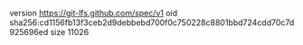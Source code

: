 version https://git-lfs.github.com/spec/v1
oid sha256:cd1156fb13f3ceb2d9debbebd700f0c750228c8801bbd724cdd70c7d925696ed
size 11026

